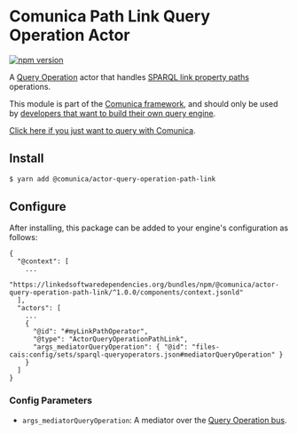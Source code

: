 # Comunica Path Link Query Operation Actor

[![npm version](https://badge.fury.io/js/%40comunica%2Factor-query-operation-path-link.svg)](https://www.npmjs.com/package/@comunica/actor-query-operation-path-link)

A [Query Operation](https://github.com/comunica/comunica/tree/master/packages/bus-query-operation) actor that handles [SPARQL link property paths](https://www.w3.org/TR/sparql11-query/#propertypaths) operations.

This module is part of the [Comunica framework](https://github.com/comunica/comunica),
and should only be used by [developers that want to build their own query engine](https://comunica.dev/docs/modify/).

[Click here if you just want to query with Comunica](https://comunica.dev/docs/query/).

## Install

```bash
$ yarn add @comunica/actor-query-operation-path-link
```

## Configure

After installing, this package can be added to your engine's configuration as follows:
```text
{
  "@context": [
    ...
    "https://linkedsoftwaredependencies.org/bundles/npm/@comunica/actor-query-operation-path-link/^1.0.0/components/context.jsonld"  
  ],
  "actors": [
    ...
    {
      "@id": "#myLinkPathOperator",
      "@type": "ActorQueryOperationPathLink",
      "args_mediatorQueryOperation": { "@id": "files-cais:config/sets/sparql-queryoperators.json#mediatorQueryOperation" }
    }
  ]
}
```

### Config Parameters

* `args_mediatorQueryOperation`: A mediator over the [Query Operation bus](https://github.com/comunica/comunica/tree/master/packages/bus-query-operation).
